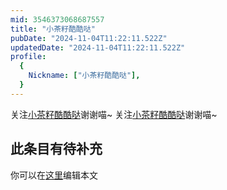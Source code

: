 ```yaml
---
mid: 3546373068687557
title: "小茶籽酷酷哒"
pubDate: "2024-11-04T11:22:11.522Z"
updatedDate: "2024-11-04T11:22:11.522Z"
profile:
  {
    Nickname: ["小茶籽酷酷哒"],
  }
---
```


关注[小茶籽酷酷哒](https://space.bilibili.com/3546373068687557)谢谢喵~ 关注[小茶籽酷酷哒](https://space.bilibili.com/3546373068687557)谢谢喵~

## 此条目有待补充
你可以在[这里](https://github.com/Yuhanawa/VTuber.ICU/edit/master/src/content/v/小茶籽酷酷哒/index.md)编辑本文
